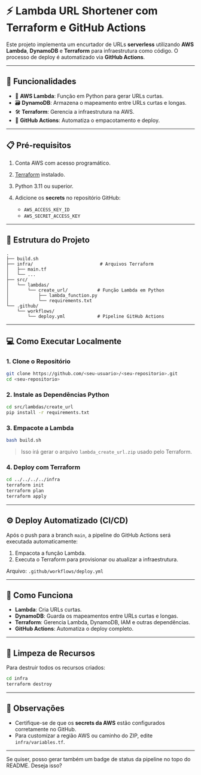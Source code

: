 # ⚡ Lambda URL Shortener com Terraform e GitHub Actions

Este projeto implementa um encurtador de URLs **serverless** utilizando **AWS Lambda**, **DynamoDB** e **Terraform** para infraestrutura como código. O processo de deploy é automatizado via **GitHub Actions**.

---

## 🚀 Funcionalidades

* 🧠 **AWS Lambda**: Função em Python para gerar URLs curtas.
* 🗃️ **DynamoDB**: Armazena o mapeamento entre URLs curtas e longas.
* 🛠️ **Terraform**: Gerencia a infraestrutura na AWS.
* 🤖 **GitHub Actions**: Automatiza o empacotamento e deploy.

---

## 📋 Pré-requisitos

1. Conta AWS com acesso programático.
2. [Terraform](https://www.terraform.io/downloads) instalado.
3. Python 3.11 ou superior.
4. Adicione os **secrets** no repositório GitHub:

   * `AWS_ACCESS_KEY_ID`
   * `AWS_SECRET_ACCESS_KEY`

---

## 🧾 Estrutura do Projeto

```
.
├── build.sh
├── infra/                         # Arquivos Terraform
│   ├── main.tf
│   └── ...
├── src/
│   └── lambdas/
│       └── create_url/           # Função Lambda em Python
│           ├── lambda_function.py
│           └── requirements.txt
└── .github/
    └── workflows/
        └── deploy.yml            # Pipeline GitHub Actions
```

---

## 💻 Como Executar Localmente

### 1. Clone o Repositório

```bash
git clone https://github.com/<seu-usuario>/<seu-repositorio>.git
cd <seu-repositorio>
```

### 2. Instale as Dependências Python

```bash
cd src/lambdas/create_url
pip install -r requirements.txt
```

### 3. Empacote a Lambda

```bash
bash build.sh
```

> Isso irá gerar o arquivo `lambda_create_url.zip` usado pelo Terraform.

### 4. Deploy com Terraform

```bash
cd ../../../../infra
terraform init
terraform plan
terraform apply
```

---

## ⚙️ Deploy Automatizado (CI/CD)

Após o push para a branch `main`, a pipeline do GitHub Actions será executada automaticamente:

1. Empacota a função Lambda.
2. Executa o Terraform para provisionar ou atualizar a infraestrutura.

Arquivo: `.github/workflows/deploy.yml`

---

## 🧠 Como Funciona

* **Lambda**: Cria URLs curtas.
* **DynamoDB**: Guarda os mapeamentos entre URLs curtas e longas.
* **Terraform**: Gerencia Lambda, DynamoDB, IAM e outras dependências.
* **GitHub Actions**: Automatiza o deploy completo.

---

## 🧹 Limpeza de Recursos

Para destruir todos os recursos criados:

```bash
cd infra
terraform destroy
```

---

## 📌 Observações

* Certifique-se de que os **secrets da AWS** estão configurados corretamente no GitHub.
* Para customizar a região AWS ou caminho do ZIP, edite `infra/variables.tf`.

---

Se quiser, posso gerar também um badge de status da pipeline no topo do README. Deseja isso?
